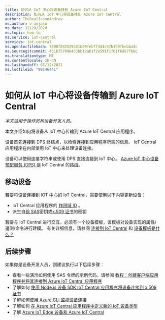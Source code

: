 ```yaml
---
title: 如何从 IoT 中心将设备移到 Azure IoT Central
description: 如何从 IoT 中心将设备移到 Azure IoT Central
author: TheRealJasonAndrew
ms.author: v-anjaso
ms.date: 12/20/2020
ms.topic: how-to
ms.service: iot-central
services: iot-central
ms.openlocfilehash: 7898f842529b81b80febff444c97b199fbebba3c
ms.sourcegitcommit: 431bf5709b433bb12ab1f2e591f1f61f6d87f66c
ms.translationtype: MT
ms.contentlocale: zh-CN
ms.lasthandoff: 01/12/2021
ms.locfileid: "98146441"
---
```

# <a name="how-to-transfer-a-device-to-azure-iot-central-from-iot-hub"></a>如何从 IoT 中心将设备传输到 Azure IoT Central

*本文适用于操作员和设备开发人员。*  

本文介绍如何将设备从 IoT 中心传输到 Azure IoT Central 应用程序。 

设备首先连接到 DPS 终结点，以检索连接到应用程序所需的信息。 IoT Central 应用程序在内部使用 IoT 中心来处理设备连接。  

设备可以使用连接字符串或使用 DPS 直接连接到 IoT 中心。 [Azure IoT 中心设备预配服务 (DPS) ](../../iot-dps/about-iot-dps.md) 是 IoT Central 的路由。

## <a name="to-move-the-device"></a>移动设备

若要将设备连接到 IOT 中心的 IoT Central，需要使用以下内容更新设备：

* IoT Central 应用程序的 [作用域 ID](../../iot-dps/concepts-service.md) 。
* 派生自[组 SAS](concepts-get-connected.md)密钥或[x.509 证书](../../iot-hub/iot-hub-x509ca-overview.md)的密钥

若要与 IoT Central 进行交互，必须有一个设备模板，该模板对设备实现的属性/遥测/命令进行建模。 有关详细信息，请参阅 [连接到 IoT Central](concepts-get-connected.md) 和 [设备模板是什么？](concepts-device-templates.md)

## <a name="next-steps"></a>后续步骤

如果你是设备开发人员，则建议执行以下后续步骤：

- 查看一些演示如何使用 SAS 令牌的示例代码，请参阅 [教程：创建客户端应用程序并将其连接到 Azure IoT Central 应用程序](tutorial-connect-device.md)
- 了解如何 [使用 Node.js 设备 SDK IoT Central 应用程序将设备连接到 x.509 证书](how-to-connect-devices-x509.md)
- 了解如何[使用 Azure CLI 监视设备连接](./howto-monitor-devices-azure-cli.md)
- 了解如何 [在 Azure IoT Central 应用程序中定义新的 IoT 设备类型](./howto-set-up-template.md)
- 了解 [Azure IoT Edge 设备和 Azure IoT Central](./concepts-iot-edge.md)